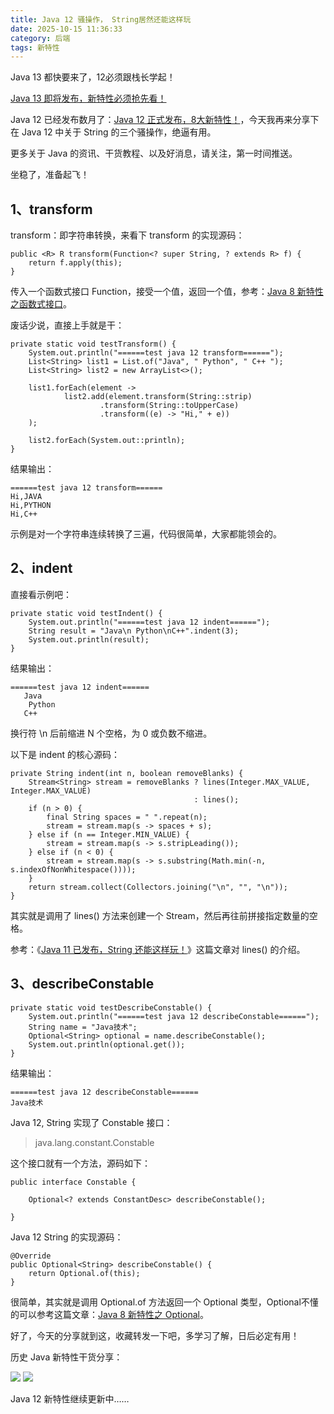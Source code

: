 ```yaml
---
title: Java 12 骚操作， String居然还能这样玩
date: 2025-10-15 11:36:33
category: 后端
tags: 新特性
---
```


Java 13 都快要来了，12必须跟栈长学起！

[Java 13 即将发布，新特性必须抢先看！](https://mp.weixin.qq.com/s/Gg6KKz7vhDRpzeMR8CG4DA)


Java 12 已经发布数月了：[Java 12 正式发布，8大新特性！](https://mp.weixin.qq.com/s/IXOoSTq6qi4ZH63gCaKa3A)，今天我再来分享下在 Java 12 中关于 String 的三个骚操作，绝逼有用。

更多关于 Java 的资讯、干货教程、以及好消息，请关注，第一时间推送。

坐稳了，准备起飞！

## 1、transform

transform：即字符串转换，来看下 transform 的实现源码：

```
public <R> R transform(Function<? super String, ? extends R> f) {
    return f.apply(this);
}
```

传入一个函数式接口 Function，接受一个值，返回一个值，参考：[Java 8 新特性之函数式接口](https://mp.weixin.qq.com/s/nC3f17zZlXC08XNJWA-FBw)。

废话少说，直接上手就是干：

```
private static void testTransform() {
    System.out.println("======test java 12 transform======");
    List<String> list1 = List.of("Java", " Python", " C++ ");
    List<String> list2 = new ArrayList<>();

    list1.forEach(element ->
            list2.add(element.transform(String::strip)
                    .transform(String::toUpperCase)
                    .transform((e) -> "Hi," + e))
    );

    list2.forEach(System.out::println);
}
```

结果输出：

```
======test java 12 transform======
Hi,JAVA
Hi,PYTHON
Hi,C++
```

示例是对一个字符串连续转换了三遍，代码很简单，大家都能领会的。

## 2、indent

直接看示例吧：

```
private static void testIndent() {
    System.out.println("======test java 12 indent======");
    String result = "Java\n Python\nC++".indent(3);
    System.out.println(result);
}
```

结果输出：

```
======test java 12 indent======
   Java
    Python
   C++
```

换行符 \n 后前缩进 N 个空格，为 0 或负数不缩进。

以下是 indent 的核心源码：

```
private String indent(int n, boolean removeBlanks) {
    Stream<String> stream = removeBlanks ? lines(Integer.MAX_VALUE, Integer.MAX_VALUE)
                                         : lines();
    if (n > 0) {
        final String spaces = " ".repeat(n);
        stream = stream.map(s -> spaces + s);
    } else if (n == Integer.MIN_VALUE) {
        stream = stream.map(s -> s.stripLeading());
    } else if (n < 0) {
        stream = stream.map(s -> s.substring(Math.min(-n, s.indexOfNonWhitespace())));
    }
    return stream.collect(Collectors.joining("\n", "", "\n"));
}
```

其实就是调用了 lines() 方法来创建一个 Stream，然后再往前拼接指定数量的空格。

参考：《[Java 11 已发布，String 还能这样玩！](https://mp.weixin.qq.com/s/OZKvkG5OhMXf4lTklZQzGQ)》这篇文章对 lines() 的介绍。

## 3、describeConstable

```
private static void testDescribeConstable() {
    System.out.println("======test java 12 describeConstable======");
    String name = "Java技术";
    Optional<String> optional = name.describeConstable();
    System.out.println(optional.get());
}
```

结果输出：

```
======test java 12 describeConstable======
Java技术
```

Java 12, String 实现了 Constable 接口：

> java.lang.constant.Constable

这个接口就有一个方法，源码如下：

```
public interface Constable {

    Optional<? extends ConstantDesc> describeConstable();
    
}
```

Java 12 String 的实现源码：

```
@Override
public Optional<String> describeConstable() {
    return Optional.of(this);
}
```

很简单，其实就是调用 Optional.of 方法返回一个 Optional 类型，Optional不懂的可以参考这篇文章：[Java 8 新特性之 Optional](https://mp.weixin.qq.com/s/uXw4eTZqLfj871FlciPh6Q)。

好了，今天的分享就到这，收藏转发一下吧，多学习了解，日后必定有用！

历史 Java 新特性干货分享：

![](http://img.javastack.cn/20190613135450.png)
![](http://img.javastack.cn/20190613135537.png)



Java 12 新特性继续更新中……

 